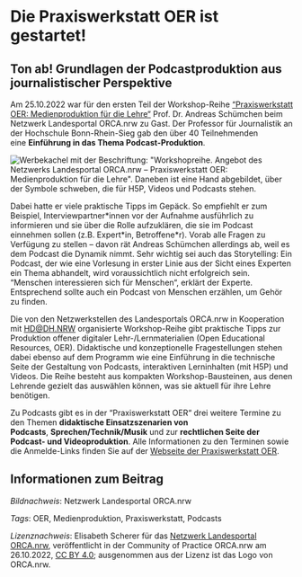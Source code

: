 # Die Praxiswerkstatt OER ist gestartet!

## Ton ab! Grundlagen der Podcastproduktion aus journalistischer Perspektive

Am 25.10.2022 war für den ersten Teil der Workshop-Reihe [“Praxiswerkstatt OER: Medienproduktion für die Lehre“](https://www.orca.nrw/blog/praxiswerkstatt-oer) Prof. Dr. Andreas Schümchen beim Netzwerk Landesportal ORCA.nrw zu Gast. Der Professor für Journalistik an der Hochschule Bonn-Rhein-Sieg gab den über 40 Teilnehmenden eine **Einführung in das Thema Podcast-Produktion**.

![Werbekachel mit der Beschriftung: "Workshopreihe. Angebot des Netzwerks Landesportal ORCA.nrw – Praxiswerkstatt OER: Medienproduktion für die Lehre". Daneben ist eine Hand abgebildet, über der Symbole schweben, die für H5P, Videos und Podcasts stehen.](https://github.com/lindahalm-hsbi/infOERmiert/assets/148337008/f4a94e74-d7c3-4411-85ad-3553a03706ef)

Dabei hatte er viele praktische Tipps im Gepäck. So empfiehlt er zum Beispiel, Interviewpartner\*innen vor der Aufnahme ausführlich zu informieren und sie über die Rolle aufzuklären, die sie im Podcast einnehmen sollen (z.B. Expert\*in, Betroffene\*r). Vorab alle Fragen zu Verfügung zu stellen – davon rät Andreas Schümchen allerdings ab, weil es dem Podcast die Dynamik nimmt. Sehr wichtig sei auch das Storytelling: Ein Podcast, der wie eine Vorlesung in erster Linie aus der Sicht eines Experten ein Thema abhandelt, wird voraussichtlich nicht erfolgreich sein. “Menschen interessieren sich für Menschen“, erklärt der Experte. Entsprechend sollte auch ein Podcast von Menschen erzählen, um Gehör zu finden.

Die von den Netzwerkstellen des Landesportals ORCA.nrw in Kooperation mit [HD@DH.NRW](https://hd.dh.nrw/ "Externer Link, öffnet sich in neuem Fenster oder Tab.") organisierte Workshop-Reihe gibt praktische Tipps zur Produktion offener digitaler Lehr-/Lernmaterialien (Open Educational Resources, OER). Didaktische und konzeptionelle Fragestellungen stehen dabei ebenso auf dem Programm wie eine Einführung in die technische Seite der Gestaltung von Podcasts, interaktiven Lerninhalten (mit H5P) und Videos. Die Reihe besteht aus kompakten Workshop-Bausteinen, aus denen Lehrende gezielt das auswählen können, was sie aktuell für ihre Lehre benötigen.

Zu Podcasts gibt es in der “Praxiswerkstatt OER“ drei weitere Termine zu den Themen **didaktische Einsatzszenarien von Podcasts**, **Sprechen/Technik/Musik** und zur **rechtlichen Seite der Podcast- und Videoproduktion**. Alle Informationen zu den Terminen sowie die Anmelde-Links finden Sie auf der [Webseite der Praxiswerkstatt OER](https://www.orca.nrw/blog/praxiswerkstatt-oer).

## Informationen zum Beitrag

*Bildnachweis*: Netzwerk Landesportal ORCA.nrw

*Tags*: OER, Medienproduktion, Praxiswerkstatt, Podcasts

*Lizenznachweis*: Elisabeth Scherer für das <a href="http://www.orca.nrw/ueber-uns/netzwerk" target="_blank">Netzwerk Landesportal ORCA.nrw</a>, veröffentlicht in der Community of Practice ORCA.nrw am 26.10.2022, <a href="https://creativecommons.org/licenses/by/4.0/" target="_blank">CC BY 4.0</a>; ausgenommen aus der Lizenz ist das Logo von ORCA.nrw.


